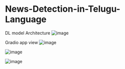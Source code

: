 # News-Detection-in-Telugu-Language

DL model Architecture
![image](https://github.com/user-attachments/assets/a5144965-bc6d-434f-a128-d9cebd9cb459)

Gradio app view
![image](https://github.com/user-attachments/assets/1557c210-701f-463b-a7b8-5ae95c9947ac)

![image](https://github.com/user-attachments/assets/de31b51e-06e0-4c11-b3b1-8c7ec7edce22)

![image](https://github.com/user-attachments/assets/576a6b29-f044-4274-8913-418fd640c2e5)

